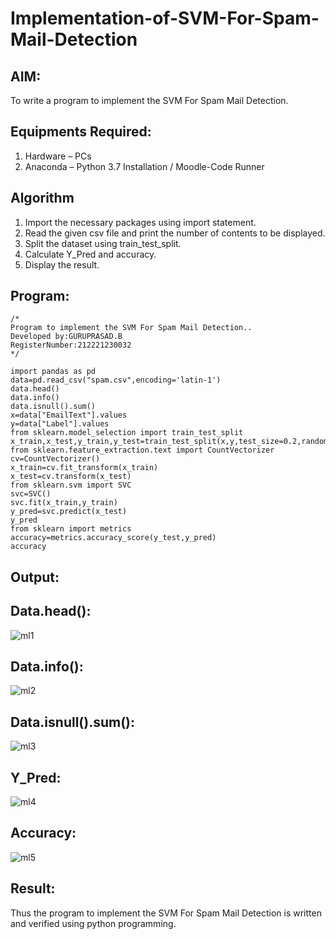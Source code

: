 # Implementation-of-SVM-For-Spam-Mail-Detection

## AIM:
To write a program to implement the SVM For Spam Mail Detection.

## Equipments Required:
1. Hardware – PCs
2. Anaconda – Python 3.7 Installation / Moodle-Code Runner

## Algorithm
1. Import the necessary packages using import statement.
2. Read the given csv file and print the number of contents to be displayed.
3. Split the dataset using train_test_split.
4. Calculate Y_Pred and accuracy.
5. Display the result. 

## Program:
```
/*
Program to implement the SVM For Spam Mail Detection..
Developed by:GURUPRASAD.B
RegisterNumber:212221230032
*/
```
~~~
import pandas as pd
data=pd.read_csv("spam.csv",encoding='latin-1')
data.head()
data.info()
data.isnull().sum()
x=data["EmailText"].values
y=data["Label"].values
from sklearn.model_selection import train_test_split 
x_train,x_test,y_train,y_test=train_test_split(x,y,test_size=0.2,random_state=0)
from sklearn.feature_extraction.text import CountVectorizer
cv=CountVectorizer()
x_train=cv.fit_transform(x_train)
x_test=cv.transform(x_test)
from sklearn.svm import SVC
svc=SVC()
svc.fit(x_train,y_train)
y_pred=svc.predict(x_test)
y_pred
from sklearn import metrics
accuracy=metrics.accuracy_score(y_test,y_pred)
accuracy
~~~

## Output:
## Data.head():
![ml1](https://user-images.githubusercontent.com/95342910/175802632-54f7b63b-532a-4d33-af66-de434764dd9b.png)

## Data.info():
![ml2](https://user-images.githubusercontent.com/95342910/175802636-2450ff9d-7b17-4769-ba21-c94bfc274652.png)

## Data.isnull().sum():
![ml3](https://user-images.githubusercontent.com/95342910/175802644-38eeab10-c630-4967-a14c-a6e0bc623358.png)

## Y_Pred:
![ml4](https://user-images.githubusercontent.com/95342910/175802661-1d708533-114e-47a9-878f-5eb52d39a08d.png)

## Accuracy:
![ml5](https://user-images.githubusercontent.com/95342910/175802668-59a979fb-f0b7-4419-8cd4-a5d0b17e7526.png)

## Result:
Thus the program to implement the SVM For Spam Mail Detection is written and verified using python programming.
